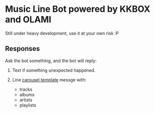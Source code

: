 # Music Line Bot powered by KKBOX and OLAMI

Still under heavy development, use it at your own risk :P

## Responses

Ask the bot something, and the bot will reply:

1. Text if something unexpected happened.

2. Line [carousel template](https://developers.line.me/en/docs/messaging-api/message-types/#carousel-template) messge with:
    * tracks
    * albums
    * artists
    * playlists

